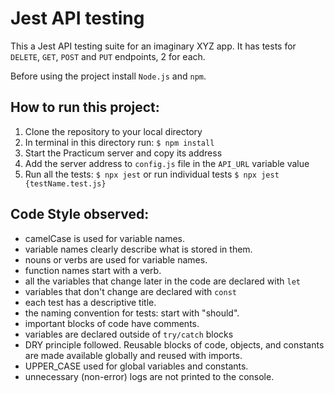 # Jest API testing

This a Jest API testing suite for an imaginary XYZ app. It has tests for `DELETE`, `GET`, `POST` and `PUT` endpoints, 2 for each.

Before using the project install `Node.js` and `npm`.

## How to run this project:
1. Clone the repository to your local directory
2. In terminal in this directory run: `$ npm install`
3. Start the Practicum server and copy its address
4. Add the server address to `config.js` file in the `API_URL` variable value
5. Run all the tests: `$ npx jest` or run individual tests `$ npx jest {testName.test.js}`

## Code Style observed:
- camelCase is used for variable names.
- variable names clearly describe what is stored in them.
- nouns or verbs are used for variable names.
- function names start with a verb.
- all the variables that change later in the code are declared with `let`
- variables that don't change are declared with `const`
- each test has a descriptive title. 
- the naming convention for tests: start with "should".
- important blocks of code have comments.
- variables are declared outside of `try/catch` blocks
- DRY principle followed. Reusable blocks of code, objects, and constants are made available globally and reused with imports.
- UPPER_CASE used for global variables and constants.
- unnecessary (non-error) logs are not printed to the console.

